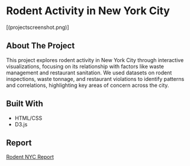 # Rodent Activity in New York City
[(projectscreenshot.png)]

## About The Project

This project explores rodent activity in New York City through interactive visualizations, focusing on its relationship with factors like waste management and restaurant sanitation. We used datasets on rodent inspections, waste tonnage, and restaurant violations to identify patterns and correlations, highlighting key areas of concern across the city.
## Built With
- HTML/CSS
- D3.js

## Report
[Rodent NYC Report](RodentNYCReport.pdf)
